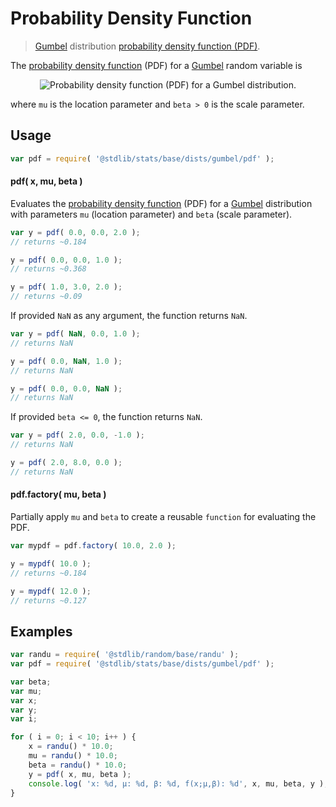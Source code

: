 <!--

@license Apache-2.0

Copyright (c) 2018 The Stdlib Authors.

Licensed under the Apache License, Version 2.0 (the "License");
you may not use this file except in compliance with the License.
You may obtain a copy of the License at

   http://www.apache.org/licenses/LICENSE-2.0

Unless required by applicable law or agreed to in writing, software
distributed under the License is distributed on an "AS IS" BASIS,
WITHOUT WARRANTIES OR CONDITIONS OF ANY KIND, either express or implied.
See the License for the specific language governing permissions and
limitations under the License.

-->

# Probability Density Function

> [Gumbel][gumbel-distribution] distribution [probability density function (PDF)][pdf].

<section class="intro">

The [probability density function][pdf] (PDF) for a [Gumbel][gumbel-distribution] random variable is

<!-- <equation class="equation" label="eq:gumbel_pdf" align="center" raw="f(x;\mu,\beta) = \frac{1}{\beta}e^{-\left( \frac{x-\mu}{\beta}+e^{- \frac{x-\mu}{\beta}}\right)}" alt="Probability density function (PDF) for a Gumbel distribution."> -->

<div class="equation" align="center" data-raw-text="f(x;\mu,\beta) = \frac{1}{\beta}e^{-\left( \frac{x-\mu}{\beta}+e^{- \frac{x-\mu}{\beta}}\right)}" data-equation="eq:gumbel_pdf">
    <img src="https://cdn.jsdelivr.net/gh/stdlib-js/stdlib@591cf9d5c3a0cd3c1ceec961e5c49d73a68374cb/lib/node_modules/@stdlib/stats/base/dists/gumbel/pdf/docs/img/equation_gumbel_pdf.svg" alt="Probability density function (PDF) for a Gumbel distribution.">
    <br>
</div>

<!-- </equation> -->

where `mu` is the location parameter and `beta > 0` is the scale parameter.

</section>

<!-- /.intro -->

<section class="usage">

## Usage

```javascript
var pdf = require( '@stdlib/stats/base/dists/gumbel/pdf' );
```

#### pdf( x, mu, beta )

Evaluates the [probability density function][pdf] (PDF) for a [Gumbel][gumbel-distribution] distribution with parameters `mu` (location parameter) and `beta` (scale parameter).

```javascript
var y = pdf( 0.0, 0.0, 2.0 );
// returns ~0.184

y = pdf( 0.0, 0.0, 1.0 );
// returns ~0.368

y = pdf( 1.0, 3.0, 2.0 );
// returns ~0.09
```

If provided `NaN` as any argument, the function returns `NaN`.

```javascript
var y = pdf( NaN, 0.0, 1.0 );
// returns NaN

y = pdf( 0.0, NaN, 1.0 );
// returns NaN

y = pdf( 0.0, 0.0, NaN );
// returns NaN
```

If provided `beta <= 0`, the function returns `NaN`.

```javascript
var y = pdf( 2.0, 0.0, -1.0 );
// returns NaN

y = pdf( 2.0, 8.0, 0.0 );
// returns NaN
```

#### pdf.factory( mu, beta )

Partially apply `mu` and `beta` to create a reusable `function` for evaluating the PDF.

```javascript
var mypdf = pdf.factory( 10.0, 2.0 );

y = mypdf( 10.0 );
// returns ~0.184

y = mypdf( 12.0 );
// returns ~0.127
```

</section>

<!-- /.usage -->

<section class="examples">

## Examples

<!-- eslint no-undef: "error" -->

```javascript
var randu = require( '@stdlib/random/base/randu' );
var pdf = require( '@stdlib/stats/base/dists/gumbel/pdf' );

var beta;
var mu;
var x;
var y;
var i;

for ( i = 0; i < 10; i++ ) {
    x = randu() * 10.0;
    mu = randu() * 10.0;
    beta = randu() * 10.0;
    y = pdf( x, mu, beta );
    console.log( 'x: %d, µ: %d, β: %d, f(x;µ,β): %d', x, mu, beta, y );
}
```

</section>

<!-- /.examples -->

<!-- Section for related `stdlib` packages. Do not manually edit this section, as it is automatically populated. -->

<section class="related">

</section>

<!-- /.related -->

<!-- Section for all links. Make sure to keep an empty line after the `section` element and another before the `/section` close. -->

<section class="links">

[gumbel-distribution]: https://en.wikipedia.org/wiki/Gumbel_distribution

[pdf]: https://en.wikipedia.org/wiki/Probability_density_function

</section>

<!-- /.links -->
